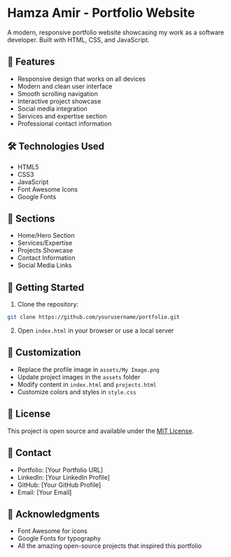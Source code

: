 # Hamza Amir - Portfolio Website

A modern, responsive portfolio website showcasing my work as a software developer. Built with HTML, CSS, and JavaScript.

## 🌟 Features

- Responsive design that works on all devices
- Modern and clean user interface
- Smooth scrolling navigation
- Interactive project showcase
- Social media integration
- Services and expertise section
- Professional contact information

## 🛠️ Technologies Used

- HTML5
- CSS3
- JavaScript
- Font Awesome Icons
- Google Fonts

## 📱 Sections

- Home/Hero Section
- Services/Expertise
- Projects Showcase
- Contact Information
- Social Media Links

## 🚀 Getting Started

1. Clone the repository:
```bash
git clone https://github.com/yourusername/portfolio.git
```

2. Open `index.html` in your browser or use a local server

## 🎨 Customization

- Replace the profile image in `assets/My Image.png`
- Update project images in the `assets` folder
- Modify content in `index.html` and `projects.html`
- Customize colors and styles in `style.css`

## 📄 License

This project is open source and available under the [MIT License](LICENSE).

## 👤 Contact

- Portfolio: [Your Portfolio URL]
- LinkedIn: [Your LinkedIn Profile]
- GitHub: [Your GitHub Profile]
- Email: [Your Email]

## 🙏 Acknowledgments

- Font Awesome for icons
- Google Fonts for typography
- All the amazing open-source projects that inspired this portfolio
